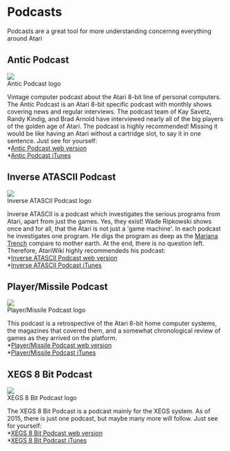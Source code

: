 # Podcasts  
Podcasts are a great tool for more understanding concernng everything around Atari  
## Antic Podcast  
![](attachments/Antic.png)  
Antic Podcast logo  
  
Vintage computer podcast about the Atari 8-bit line of personal computers.  
The Antic Podcast is an Atari 8-bit specific podcast with monthly shows covering news and regular interviews. The podcast team of Kay Savetz, Randy Kindig, and Brad Arnold have interviewed nearly all of the big players of the golden age of Atari.  The podcast is highly recommended! Missing it would be like having an Atari without a cartridge slot, to say it in one sentence. Just see for yourself:  
*[Antic Podcast web version](http://ataripodcast.com/)  
*[Antic Podcast iTunes](https://itunes.apple.com/de/podcast/antic-the-atari-8-bit-podcast/id663593797?mt=2)  
## Inverse ATASCII Podcast  
![](attachments/Inverse_ATASCII.png)  
Inverse ATASCII Podcast logo  
  
Inverse ATASCII is a podcast which investigates the serious programs from Atari, apart from just the games. Yes, they exist! Wade Ripkowski shows once and for all, that the Atari is not just a 'game machine'. In each podcast he investigates one program. He digs the program as deep as the [Mariana Trench](https://en.wikipedia.org/wiki/Mariana_Trench) compare to mother earth. At the end, there is no question left. Therefore, AtariWiki highly recommendeds his podcast:  
*[Inverse ATASCII Podcast web version](http://inverseatascii.info/)  
*[Inverse ATASCII Podcast iTunes](https://itunes.apple.com/de/podcast/inverse-atascii/id919358656?mt=2)  
## Player/Missile Podcast  
![](attachments/PM.png)  
Player/Missile Podcast logo  
  
This podcast is a retrospective of the Atari 8-bit home computer systems, the magazines that covered them, and a somewhat chronological review of games as they arrived on the platform.  
*[Player/Missile Podcast web version](http://playermissile.com/)  
*[Player/Missile Podcast iTunes](https://itunes.apple.com/de/podcast/player-missile/id899290995?mt=2)  
## XEGS 8 Bit Podcast  
![](attachments/XEGS.jpg)  
XEGS 8 Bit Podcast logo  
  
The XEGS 8 Bit Podcast is a podcast mainly for the XEGS system. As of 2015, there is just one podcast, but maybe many more will follow. Just see for yourself:  
*[XEGS 8 Bit Podcast web version](http://www.xegs8bit.com/)  
*[XEGS 8 Bit Podcast iTunes](https://itunes.apple.com/de/podcast/atari-xegs-cart-by-cart-podcast/id1062131864?mt=2)  
